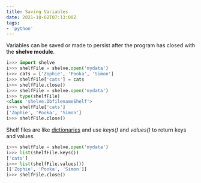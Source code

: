 ```yaml
---
title: Saving Variables
date: 2021-10-02T07:13:00Z
tags:
- 'python'
---
```


Variables can be saved or made to persist after the program has closed with the
**shelve module**. 

```python
i>>> import shelve
i>>> shelfFile = shelve.open('mydata')
i>>> cats = ['Zophie', 'Pooka', 'Simon']
i>>> shelfFile['cats'] = cats
i>>> shelfFile.close()
i>>> shelfFile = shelve.open('mydata')
i>>> type(shelfFile)
<class 'shelve.DbfilenameShelf'>
i>>> shelfFile['cats']
['Zophie', 'Pooka', 'Simon']
i>>> shelfFile.close()
```

Shelf files are like [dictionaries](20210923051842-dictionary-data-type.md) and
use _keys()_ and _values()_ to return keys and values.

```python
i>>> shelfFile = shelve.open('mydata')
i>>> list(shelfFile.keys())
['cats']
i>>> list(shelfFile.values())
[['Zophie', 'Pooka', 'Simon']]
i>>> shelfFile.close()
```
